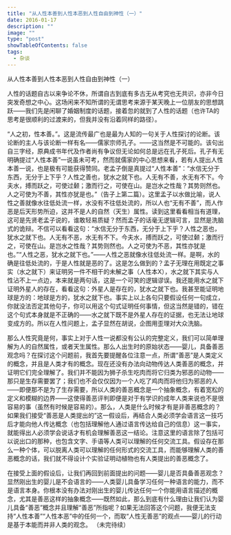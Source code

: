 ```yaml
---
title: "从人性本善到人性本恶到人性自由到神性（一）"
date: 2016-01-17
description: ""
image: ""
type: "post"
showTableOfContents: false
tags:
  - 杂谈
---
```

从人性本善到人性本恶到人性自由到神性（一）

人性的话题自古以来争论不休，所谓自古到底有多古无从考究也无共识，亦非今日突发奇想之中心。这场闲来不知所谓的无谓思考来源于某天晚上一位朋友的思想跳跃——我们先是闲聊了婚姻制度的话题，接着忽的就到了人性的话题（也许TA的思考是很顺利的过渡来的，但我并没有沿着同样的路径）。

“人之初，性本善。”。这是流传最广也是最为人知的一句关于人性探讨的论断。该论断的主人与该论断一样有名——儒家宗师孔子。——这当然是不可能的。该句出自三字经，原典成书年代及作者尚有争议但无论如何总是远在孔子死后。孔子有无明确提过“人性本善”一说虽未可考，然而就儒家的中心思想来看，若有人提出人性本善一说，也是极有可能获得赞同。老孟子倒是真提过“人性本善”：“水信无分于东西，无分于上下乎？人性之善也，犹水之就下也。人无有不善，水无有不下。今夫水，搏而跃之，可使过颡；激而行之，可使在山。是岂水之性哉？其势则然也。人之可使为不善，其性亦犹是也。”（告子上第二篇）。这里孟子以水做比喻，说人性之善就像水往低处流一样，水没有不往低处流的，所以人也“无有不善”，而人作恶是后天形势所迫，这并不是人的自然（天生）属性。读到这里看看相当有道理，这可是先贤老孟子说的，谁敢轻易质疑？然而孟子的话毫无逻辑可言，显然是洗脑式的诡辩。不信可以看看这句：“水信无分于东西，无分于上下乎？人性之恶也，犹水之就下也。人无有不恶，水无有不下。今夫水，搏而跃之，可使过颡；激而行之，可使在山。是岂水之性哉？其势则然也。人之可使为不恶，其性亦犹是也。”“人性之恶，犹水之就下也。”——人性之恶就像水往低处流一样。是啊，水的确是往低处流的，于是人性就是恶的了。这是怎么做到的？孟子无理在用既定之事实（水之就下）来证明另一件不相干的未解之事（人性本X），水之就下其实与人性沾不上一点边，本来就是两句话，这是一个可笑的逻辑谬误。我还能用水之就下证明外星人的存在，看看这句：外星人是存在的，犹水之就下也。我甚至能证明地球是方的：地球是方的，犹水之就下也。事实上以上各句只要假设任何一句成立，你就没法否定其他句子，你可以用这个句式证明任何事情，但这当然是错的，错在这个句式本身就是不正确的——水之就下既不是外星人存在的证据，也无法让地球变成方的。所以在人性问题上，孟子显然在胡说，企图用歪理对大众洗脑。

那么人性究竟是何，事实上对于人性一说都没有公认的完整定义，我们可以简单理解为人的自然属性，或者天生属性。那么人出生时的原始状态——婴儿，具备善恶观念吗？在探讨这个问题前，我首先要提醒各位注意一点，所谓“善恶”是人类定义的概念，并且是人类才有的概念。现在还没有办法向动物传达人类善恶的概念，并证明它们完全理解了。我们并不能因为狮子杀生吃肉而将它归类为邪恶的动物——那只是生存需要罢了；我们也不会仅仅因为一个人吃了鸡肉而将他归为邪恶的人——即便那不是为了生存需要，所以人类的善恶概念是一个抽象概念，有着宽松的定义和模糊的边界——这使得善恶评判即便是对于有学识的成年人类来说也不是很容易的事（虽然有时候是容易的）。那么，人类是什么时候才有是非善恶概念的？如果我们接受“善恶是人类提出的”这一假设后，再结合人类必须学会语言这一技巧后才能向他人传达概念（也包括理解他人通过语言传达给自己的信息）这一事实，就能得出人必须学会说话才有机会理解善恶这一结论。注意这里的语言除了包括可以说出口的那种，也包含文字、手语等人类可以理解的任何交流工具。假设存在那么一种个体，可以脱离人类可以理解的任何形式的交流工具，而能够理解人类的善恶概念的话，我们就不得设计个实验证明动植物也有人类提出的善恶概念了。

在接受上面的假设后，让我们再回到前面提出的问题——婴儿是否具备善恶观念？显然刚出生的婴儿是不会语言的——人类婴儿具备学习任何一种语言的能力，而不是语言本身。你根本没有办法对刚出生的婴儿传达任何一个你能用语言描述的概念，尤其是善恶这样的抽象概念——既然如此，那么到底有什么理由让我们认为婴儿具备“善恶”概念并且理解“善恶”所指呢？如果无法回答这个问题，我便无法支持“人性本善”“人性本恶”中的任何一个，而取“人性无善恶”的观点——婴儿的行动是基于本能而并非人类的观念。
（未完待续）